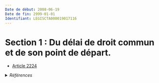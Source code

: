 ```yaml
---
Date de début: 2008-06-19
Date de fin: 2999-01-01
Identifiant: LEGISCTA000019017116
---
```


<h1>Section 1 : Du délai de droit commun et de son point de départ.</h1>

- [Article 2224](article_2224.md)

<details>
  <summary><em>Références</em></summary>

  <h2>Articles faisant référence à la section</h2>
  
  <ul>
    <li>
      <a href="https://legal.tricoteuses.fr//redirection/LEGIARTI000019014273?vers=git&vers=legifrance">LOI n° 2008-561 du 17 juin 2008 portant réforme de la prescription en matière civile - article 1 ENTIEREMENT_MODIF</a> CREE source
    </li>
  </ul>
</details>
